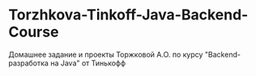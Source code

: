# Torzhkova-Tinkoff-Java-Backend-Course
Домашнее задание и проекты Торжковой А.О. по курсу "Backend-разработка на Java" от Тинькофф
